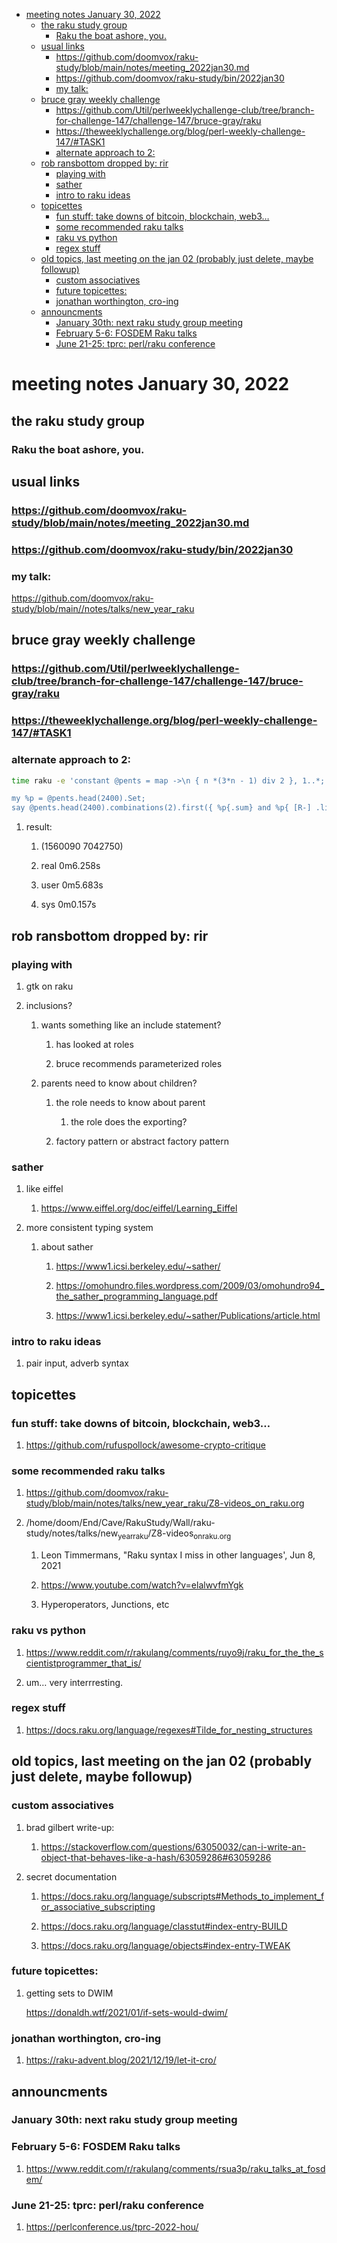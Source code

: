 - [meeting notes January 30, 2022](#org36d1b05)
  - [the raku study group](#org4ec5252)
    - [Raku the boat ashore, you.](#org07d2c75)
  - [usual links](#orgfef8765)
    - [<https://github.com/doomvox/raku-study/blob/main/notes/meeting_2022jan30.md>](#org5619390)
    - [<https://github.com/doomvox/raku-study/bin/2022jan30>](#org1ed4045)
    - [my talk:](#org169050c)
  - [bruce gray weekly challenge](#org321cc07)
    - [<https://github.com/Util/perlweeklychallenge-club/tree/branch-for-challenge-147/challenge-147/bruce-gray/raku>](#orgc9c86a0)
    - [<https://theweeklychallenge.org/blog/perl-weekly-challenge-147/#TASK1>](#org2611de2)
    - [alternate approach to 2:](#orgd7c08a7)
  - [rob ransbottom dropped by: rir](#org8b8fd44)
    - [playing with](#org0b804b8)
    - [sather](#orgb5158c1)
    - [intro to raku ideas](#orgd7dd1fe)
  - [topicettes](#orgc3ee04b)
    - [fun stuff: take downs of bitcoin, blockchain, web3&#x2026;](#org99af732)
    - [some recommended raku talks](#org3dbd175)
    - [raku vs python](#org1c61ca0)
    - [regex stuff](#org00738ea)
  - [old topics, last meeting on the jan 02 (probably just delete, maybe followup)](#orgc612e41)
    - [custom associatives](#org5303653)
    - [future topicettes:](#orgcb8714c)
    - [jonathan worthington, cro-ing](#orge72dfbc)
  - [announcments](#org7960b42)
    - [January 30th: next raku study group meeting](#org30a5907)
    - [February 5-6: FOSDEM Raku talks](#org9ed7d52)
    - [June 21-25: tprc: perl/raku conference](#org458c021)


<a id="org36d1b05"></a>

# meeting notes January 30, 2022


<a id="org4ec5252"></a>

## the raku study group


<a id="org07d2c75"></a>

### Raku the boat ashore, you.


<a id="orgfef8765"></a>

## usual links


<a id="org5619390"></a>

### <https://github.com/doomvox/raku-study/blob/main/notes/meeting_2022jan30.md>


<a id="org1ed4045"></a>

### <https://github.com/doomvox/raku-study/bin/2022jan30>


<a id="org169050c"></a>

### my talk:

<https://github.com/doomvox/raku-study/blob/main//notes/talks/new_year_raku>


<a id="org321cc07"></a>

## bruce gray weekly challenge


<a id="orgc9c86a0"></a>

### <https://github.com/Util/perlweeklychallenge-club/tree/branch-for-challenge-147/challenge-147/bruce-gray/raku>


<a id="org2611de2"></a>

### <https://theweeklychallenge.org/blog/perl-weekly-challenge-147/#TASK1>


<a id="orgd7c08a7"></a>

### alternate approach to 2:

```sh
time raku -e 'constant @pents = map ->\n { n *(3*n - 1) div 2 }, 1..*;

my %p = @pents.head(2400).Set;
say @pents.head(2400).combinations(2).first({ %p{.sum} and %p{ [R-] .list } });'
```

1.  result:

    1.  (1560090 7042750)
    
    2.  real 0m6.258s
    
    3.  user 0m5.683s
    
    4.  sys 0m0.157s


<a id="org8b8fd44"></a>

## rob ransbottom dropped by: rir


<a id="org0b804b8"></a>

### playing with

1.  gtk on raku

2.  inclusions?

    1.  wants something like an include statement?
    
        1.  has looked at roles
        
        2.  bruce recommends parameterized roles
    
    2.  parents need to know about children?
    
        1.  the role needs to know about parent
        
            1.  the role does the exporting?
        
        2.  factory pattern or abstract factory pattern


<a id="orgb5158c1"></a>

### sather

1.  like eiffel

    1.  <https://www.eiffel.org/doc/eiffel/Learning_Eiffel>

2.  more consistent typing system

    1.  about sather
    
        1.  <https://www1.icsi.berkeley.edu/~sather/>
        
        2.  <https://omohundro.files.wordpress.com/2009/03/omohundro94_the_sather_programming_language.pdf>
        
        3.  <https://www1.icsi.berkeley.edu/~sather/Publications/article.html>


<a id="orgd7dd1fe"></a>

### intro to raku ideas

1.  pair input, adverb syntax


<a id="orgc3ee04b"></a>

## topicettes


<a id="org99af732"></a>

### fun stuff: take downs of bitcoin, blockchain, web3&#x2026;

1.  <https://github.com/rufuspollock/awesome-crypto-critique>


<a id="org3dbd175"></a>

### some recommended raku talks

1.  <https://github.com/doomvox/raku-study/blob/main/notes/talks/new_year_raku/Z8-videos_on_raku.org>

2.  /home/doom/End/Cave/RakuStudy/Wall/raku-study/notes/talks/new<sub>year</sub><sub>raku</sub>/Z8-videos<sub>on</sub><sub>raku.org</sub>

    1.  Leon Timmermans, "Raku syntax I miss in other languages', Jun 8, 2021
    
    2.  <https://www.youtube.com/watch?v=elalwvfmYgk>
    
    3.  Hyperoperators, Junctions, etc


<a id="org1c61ca0"></a>

### raku vs python

1.  <https://www.reddit.com/r/rakulang/comments/ruyo9j/raku_for_the_the_scientistprogrammer_that_is/>

2.  um&#x2026; very interrresting.


<a id="org00738ea"></a>

### regex stuff

1.  <https://docs.raku.org/language/regexes#Tilde_for_nesting_structures>


<a id="orgc612e41"></a>

## old topics, last meeting on the jan 02 (probably just delete, maybe followup)


<a id="org5303653"></a>

### custom associatives

1.  brad gilbert write-up:

    1.  <https://stackoverflow.com/questions/63050032/can-i-write-an-object-that-behaves-like-a-hash/63059286#63059286>

2.  secret documentation

    1.  <https://docs.raku.org/language/subscripts#Methods_to_implement_for_associative_subscripting>
    
    2.  <https://docs.raku.org/language/classtut#index-entry-BUILD>
    
    3.  <https://docs.raku.org/language/objects#index-entry-TWEAK>


<a id="orgcb8714c"></a>

### future topicettes:

1.  getting sets to DWIM

    <https://donaldh.wtf/2021/01/if-sets-would-dwim/>


<a id="orge72dfbc"></a>

### jonathan worthington, cro-ing

1.  <https://raku-advent.blog/2021/12/19/let-it-cro/>


<a id="org7960b42"></a>

## announcments


<a id="org30a5907"></a>

### January 30th: next raku study group meeting


<a id="org9ed7d52"></a>

### February 5-6: FOSDEM Raku talks

1.  <https://www.reddit.com/r/rakulang/comments/rsua3p/raku_talks_at_fosdem/>


<a id="org458c021"></a>

### June 21-25: tprc: perl/raku conference

1.  <https://perlconference.us/tprc-2022-hou/>
